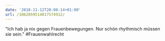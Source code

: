 ```yaml
---
date: '2018-11-12T20:08:14+01:00'
url: /1062059514017574912/
---
```

"Ich hab ja nix gegen Frauenbewegungen. Nur schön rhythmisch müssen sie sein." #Frauenwahlrecht
